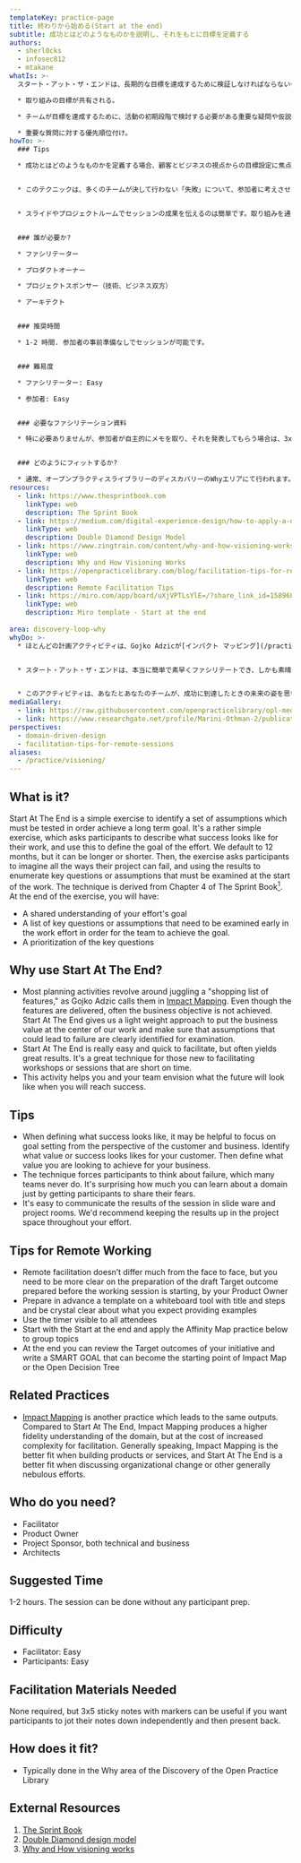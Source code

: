 ```yaml
---
templateKey: practice-page
title: 終わりから始める(Start at the end)
subtitle: 成功とはどのようなものかを説明し、それをもとに目標を定義する
authors:
  - sherl0cks
  - infosec812
  - mtakane
whatIs: >-
  スタート・アット・ザ・エンドは、長期的な目標を達成するために検証しなければならない一連の前提を特定するためのシンプルなエクササイズです。参加者に、自分たちの仕事の成功がどのようなものかを説明し、それを使って取り組みのゴールを定義してもらうという、かなりシンプルなエクササイズです。それから、参加者にプロジェクトが失敗する可能性のある方法をすべて想像してもらい、その結果をもとに、作業の開始時に検討しなければならない重要な疑問や前提を列挙してもらいます。この手法は、『スプリント・ブック』の第4章に由来しています。このプラクティスの最後には、次のようなことができるようになります：

  * 取り組みの目標が共有される。

  * チームが目標を達成するために、活動の初期段階で検討する必要がある重要な疑問や仮説のリスト。

  * 重要な質問に対する優先順位付け。
howTo: >-
  ### Tips

  * 成功とはどのようなものかを定義する場合、顧客とビジネスの視点からの目標設定に焦点を当てることが有効です。顧客にとっての価値や成功がどのようなものかを特定します。そして、ビジネスとしてどのような価値を達成したいのかを明確にします。


  * このテクニックは、多くのチームが決して行わない「失敗」について、参加者に考えさせるものです。参加者に恐怖心を共有させるだけで、そのドメインについてどれだけ多くのことを学べるか、驚くべきことなのです。 


  * スライドやプロジェクトルームでセッションの成果を伝えるのは簡単です。取り組みを通して、プロジェクトスペースに結果をアップしておくことをおすすめします。


  ### 誰が必要か?

  * ファシリテーター

  * プロダクトオーナー

  * プロジェクトスポンサー（技術、ビジネス双方）

  * アーキテクト


  ### 推奨時間

  * 1-2 時間. 参加者の事前準備なしでセッションが可能です。


  ### 難易度

  * ファシリテーター: Easy

  * 参加者: Easy


  ### 必要なファシリテーション資料

  * 特に必要ありませんが、参加者が自主的にメモを取り、それを発表してもらう場合は、3x5の付箋にマーカーを付けると便利です。


  ### どのようにフィットするか?

  * 通常、オープンプラクティスライブラリーのディスカバリーのWhyエリアにて行われます。
resources:
  - link: https://www.thesprintbook.com
    linkType: web
    description: The Sprint Book
  - link: https://medium.com/digital-experience-design/how-to-apply-a-design-thinking-hcd-ux-or-any-creative-process-from-scratch-b8786efbf812
    linkType: web
    description: Double Diamond Design Model
  - link: https://www.zingtrain.com/content/why-and-how-visioning-works
    linkType: web
    description: Why and How Visioning Works
  - link: https://openpracticelibrary.com/blog/facilitation-tips-for-remote-sessions/
    linkType: web
    description: Remote Facilitation Tips
  - link: https://miro.com/app/board/uXjVPTLsYlE=/?share_link_id=158968117200
    linkType: web
    description: Miro template - Start at the end
    
area: discovery-loop-why
whyDo: >-
  * ほとんどの計画アクティビティは、Gojko Adzicが[インパクト マッピング](/practice/impact-mapping/)で言うところの”機能の買い物リスト”をこなすことで展開されます。機能が提供されたとしても、ビジネス上の目的が達成されないことがよくあります。スタート・アット・ザ・エンドは、ビジネス価値を中心に置き、失敗につながりかねない仮定を明確に特定して検証するための軽量なアプローチを提供してくれます。


  * スタート・アット・ザ・エンドは、本当に簡単で素早くファシリテートでき、しかも素晴らしい結果をもたらすことが多いです。ワークショップのファシリテーションが初めての人や、時間がないセッションには最適なテクニックです。


  * このアクティビティは、あなたとあなたのチームが、成功に到達したときの未来の姿を思い描くのに役立ちます。
mediaGallery:
  - link: https://raw.githubusercontent.com/openpracticelibrary/opl-media/master/Discovery%20-%20Start%20At%20The%20End%20-%20Open%20Practice%20Library.png
  - link: https://www.researchgate.net/profile/Marini-Othman-2/publication/220670300/figure/tbl3/AS:393929070530567@1470931417560/Success-and-failure-factors-for-Agile-Projects-from-the-People-Dimension.png
perspectives:
  - domain-driven-design
  - facilitation-tips-for-remote-sessions
aliases:
  - /practice/visioning/
---
```

## What is it?

Start At The End is a simple exercise to identify a set of assumptions which must be tested in order achieve a long term goal. It's a rather simple exercise, which asks participants to describe what success looks like for their work, and use this to define the goal of the effort. We default to 12 months, but it can be longer or shorter. Then, the exercise asks participants to imagine all the ways their project can fail, and using the results to enumerate key questions or assumptions that must be examined at the start of the work. The technique is derived from Chapter 4 of The Sprint Book[<sup>1</sup>](#footnote-1). At the end of the exercise, you will have:

- A shared understanding of your effort's goal
- A list of key questions or assumptions that need to be examined early in the work effort in order for the team to achieve the goal.
- A prioritization of the key questions

## Why use Start At The End?

- Most planning activities revolve around juggling a "shopping list of features," as Gojko Adzic calls them in [Impact Mapping](/practice/impact-mapping/). Even though the features are delivered, often the business objective is not achieved. Start At The End gives us a light weight approach to put the business value at the center of our work and make sure that assumptions that could lead to failure are clearly identified for examination.
- Start At The End is really easy and quick to facilitate, but often yields great results. It's a great technique for those new to facilitating workshops or sessions that are short on time.
- This activity helps you and your team envision what the future will look like when you will reach success.

## Tips

- When defining what success looks like, it may be helpful to focus on goal setting from the perspective of the customer and business. Identify what value or success looks likes for your customer. Then define what value you are looking to achieve for your business.
- The technique forces participants to think about failure, which many teams never do. It's surprising how much you can learn about a domain just by getting participants to share their fears.
- It's easy to communicate the results of the session in slide ware and project rooms. We'd recommend keeping the results up in the project space throughout your effort.

## Tips for Remote Working

- Remote facilitation doesn’t differ much from the face to face, but you need to be more clear on the preparation of the draft Target outcome prepared before the working session is starting, by your Product Owner
- Prepare in advance a template on a whiteboard tool with title and steps and be crystal clear about what you expect providing examples
- Use the timer visible to all attendees
- Start with the Start at the end and apply the Affinity Map practice below to group topics
- At the end you can review the Target outcomes of your initiative and write a SMART GOAL that can become the starting point of Impact Map or the Open Decision Tree

## Related Practices

- [Impact Mapping](/practice/impact-mapping/) is another practice which leads to the same outputs. Compared to Start At The End, Impact Mapping produces a higher fidelity understanding of the domain, but at the cost of increased complexity for facilitation. Generally speaking, Impact Mapping is the better fit when building products or services, and Start At The End is a better fit when discussing organizational change or other generally nebulous efforts.

## Who do you need?

- Facilitator
- Product Owner
- Project Sponsor, both technical and business
- Architects

## Suggested Time

1-2 hours. The session can be done without any participant prep.

## Difficulty

- Facilitator: Easy
- Participants: Easy

## Facilitation Materials Needed

None required, but 3x5 sticky notes with markers can be useful if you want participants to jot their notes down independently and then present back.

## How does it fit?

- Typically done in the Why area of the Discovery of the Open Practice Library

## External Resources

1. <a name="footnote-1"></a>[The Sprint Book](https://www.thesprintbook.com)
2. <a name="footnote-2"></a>[Double Diamond design model](https://medium.com/digital-experience-design/how-to-apply-a-design-thinking-hcd-ux-or-any-creative-process-from-scratch-b8786efbf812)
3. [Why and How visioning works](https://www.zingtrain.com/content/why-and-how-visioning-works)
